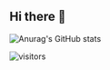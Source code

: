 ## Hi there 👋

![Anurag's GitHub stats](https://github-readme-stats.vercel.app/api?username=Glaube-TY)

![visitors](https://visitor-badge.glitch.me/badge?page_id=Glaube-TY&left_color=green&right_color=red)


<!--
**Glaube-TY/Glaube-TY** is a ✨ _special_ ✨ repository because its `README.md` (this file) appears on your GitHub profile.

Here are some ideas to get you started:

- 🔭 I’m currently working on ...
- 🌱 I’m currently learning ...
- 👯 I’m looking to collaborate on ...
- 🤔 I’m looking for help with ...
- 💬 Ask me about ...
- 📫 How to reach me: ...
- 😄 Pronouns: ...
- ⚡ Fun fact: ...
-->
